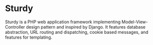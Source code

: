 # Sturdy

Sturdy is a PHP web application framework implementing Model-View-Controller design pattern and inspired by Django. It features database abstraction, URL routing and dispatching, cookie based messages, and features for templating.
